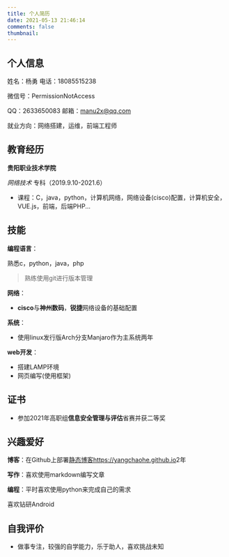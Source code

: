 ```yaml
---
title: 个人简历
date: 2021-05-13 21:46:14
comments: false
thumbnail:
---
```


## 个人信息

姓名：杨勇       电话：18085515238

微信号：PermissionNotAccess	

QQ：2633650083   邮箱：manu2x@qq.com	

就业方向：网络搭建，运维，前端工程师

## 教育经历

**贵阳职业技术学院**

*网络技术* 专科（2019.9.10-2021.6）

- 课程：C，java，python，计算机网络，网络设备(cisco)配置，计算机安全，VUE.js，前端，后端PHP...

## 技能

**编程语言**：

熟悉c，python，java，php

> 熟练使用git进行版本管理

**网络**：

- **cisco**与**神州数码**，**锐捷**网络设备的基础配置

 **系统**：

- 使用linux发行版Arch分支Manjaro作为主系统两年

**web开发**：

- 搭建LAMP环境
- 网页编写(使用框架)

## 证书

- 参加2021年高职组**信息安全管理与评估**省赛并获二等奖

## 兴趣爱好

**博客**：在Github上部署[静态博客https://yangchaohe.github.io](https://yangchaohe.github.io)2年

**写作**：喜欢使用markdown编写文章

**编程**：平时喜欢使用python来完成自己的需求

喜欢钻研Android

## 自我评价

- 做事专注，较强的自学能力，乐于助人，喜欢挑战未知

